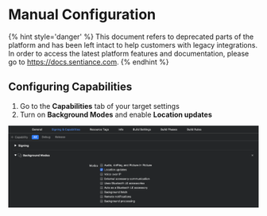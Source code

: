 # Manual Configuration

{% hint style='danger' %} This document refers to deprecated parts of the platform and has been left intact to help customers with legacy integrations. In order to access the latest platform features and documentation, please go to https://docs.sentiance.com. {% endhint %}

## Configuring Capabilities

1. Go to the **Capabilities** tab of your target settings
2. Turn on **Background Modes** and enable **Location updates**

![](<../../../../.gitbook/assets/Screen Shot 2020-05-05 at 3.44.20 PM.png>)

